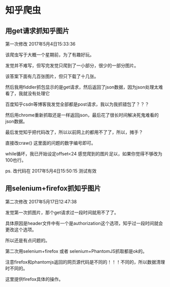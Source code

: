 # 知乎爬虫

## 用get请求抓知乎图片

第一次修改   2017年5月4日15:33:36

该爬虫写于大概一个星期前，为了有趣好玩。

发觉并不难写，但写完发觉只爬到了一小部分，很少的一部分图片。

该答案下面有几百张图片，但只下载了十几张。

然后我用fiddler抓包显示的是get请求，然后返回了json数据，因为json处理太难看了，我就没有处理它

百度知乎csdn等博客我发觉全部都是post请求，我以为我抓错包了？？？

然后用chrome重新抓取还是一样返回json，最后花了很长时间解决死鬼难看的json数据。

最后发觉知乎把代码改了，所以以前网上的都用不了了，所以，摊手？

直接改craw() 这里面的问题的数字编号即可。

while循坏，我已开始设定offset<24 感觉爬到的图片足以，如果你觉得不够改为100也行。

ps. 改代码在 2017年5月4日15:50:15 测试有效


## 用selenium+firefox抓知乎图片

第二次修改 2017年5月17日12:47:38

发觉第一次抓图片，那个get请求过一段时间就用不了了。

具体原因是header文件中有一个是authorization这个选项，知乎过一段时间就会更改这个选项。

所以还是有点问题的。

第二次用selenium+firefox 或者 selenium+PhantomJS抓取都是ok的。

注意firefox和phantomjs返回的网页源代码是不同的！！！不同的，所以数据清理时不同的。

这里提供firefox具体的操作。









